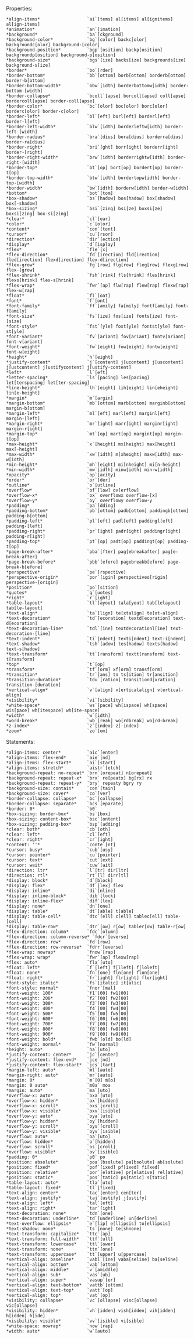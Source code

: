 Properties:

    *align-items*                  `ai`[tems] al[items] al[ignitems] al[ign-items]
    *animation*                    `an`[imation]
    *background*                   `ba`[ckground]
    *background-color*             `bg`[color] backc[olor] backgroundc[olor] background-[color]
    *background-position*          `bgp`[osition] backp[osition] backgroundp[osition] background-p[osition]
    *background-size*              `bgs`[ize] backs[ize] backgrounds[ize] background-s[ize]
    *border*                       `bo`[rder]
    *border-bottom*                `bb`[ottom] borb[ottom] borderb[ottom] border-b[ottom]
    *border-bottom-width*          `bbw`[idth] borderbottomw[idth] border-bottom-[width]
    *border-collapse*              `bcoll`[apse] borcoll[apse] coll[apse] bordercoll[apse] border-coll[apse]
    *border-color*                 `bc`[olor] boc[olor] borc[olor] borderc[olor] border-c[olor]
    *border-left*                  `bl`[eft] borl[eft] borderl[eft] border-l[eft]
    *border-left-width*            `blw`[idth] borderleftw[idth] border-left-[width]
    *border-radius*                `bra`[dius] bora[dius] borderra[dius] border-ra[dius]
    *border-right*                 `bri`[ght] borr[ight] borderr[ight] border-[right]
    *border-right-width*           `brw`[idth] borderrightw[idth] border-right-[width]
    *border-top*                   `bt`[op] bort[op] bordert[op] border-t[op]
    *border-top-width*             `btw`[idth] bordertopw[idth] border-top-[width]
    *border-width*                 `bw`[idth] borderw[idth] border-w[idth]
    *bottom*                       `bot`[tom]
    *box-shadow*                   `bs`[hadow] bos[hadow] box[shadow] box[-shadow]
    *box-sizing*                   `bsi`[zing] bsi[ze] boxsi[ze] boxsi[zing] box-si[zing]
    *clear*                        `cl`[ear]
    *color*                        `c`[olor]
    *content*                      `con`[tent]
    *cursor*                       `cu`[rsor]
    *direction*                    `dir`[ection]
    *display*                      `d`[isplay]
    *flex*                         `fle`[x]
    *flex-direction*               `fd`[irection] fld[irection] fled[irection] flexd[irection] flex-d[irection]
    *flex-grow*                    `fg`[row] flg[row] fleg[row] flexg[row] flex-[grow]
    *flex-shrink*                  `fsh`[rink] fls[hrink] fles[hrink] flexs[hrink] flex-s[hrink]
    *flex-wrap*                    `fwr`[ap] flw[rap] flew[rap] flexw[rap] flex-w[rap]
    *float*                        `fl`[oat]
    *font*                         `f`[ont]
    *font-family*                  `ff`[amily] fa[mily] fontf[amily] font-f[amily]
    *font-size*                    `fs`[ize] fos[ize] fonts[ize] font-[size]
    *font-style*                   `fst`[yle] fost[yle] fontst[yle] font-st[yle]
    *font-variant*                 `fv`[ariant] fov[ariant] fontv[ariant] font-v[ariant]
    *font-weight*                  `fw`[eight] fow[eight] fontw[eight] font-w[eight]
    *height*                       `h`[eight]
    *justify-content*              `j`[content] j[ucontent] j[uscontent] j[ustcontent] j[ustifycontent] j[ustify-content]
    *left*                         `l`[eft]
    *letter-spacing*               `ls`[pacing] les[pacing] let[terspacing] let[ter-spacing]
    *line-height*                  `lh`[eight] lih[eight] lin[eheight] lin[e-height]
    *margin*                       `m`[argin]
    *margin-bottom*                `mb`[ottom] marb[ottom] marginb[ottom] margin-b[ottom]
    *margin-left*                  `ml`[eft] marl[eft] marginl[eft] margin-[left]
    *margin-right*                 `mr`[ight] marr[ight] marginr[ight] margin-r[ight]
    *margin-top*                   `mt`[op] mart[op] margint[op] margin-t[op]
    *max-height*                   `x`[height] mx[height] max[height] max[-height]
    *max-width*                    `xw`[idth] m[xheight] maxw[idth] max-w[idth]
    *min-height*                   `mh`[eight] mi[nheight] mi[n-height]
    *min-width*                    `mw`[idth] minw[idth] min-w[idth]
    *opacity*                      `op`[acity]
    *order*                        `or`[der]
    *outline*                      `o`[utline]
    *overflow*                     `of`[low] ov[erflow]
    *overflow-x*                   `ox` overflowx overflow-[x]
    *overflow-y*                   `oy` overflowy overflow-y
    *padding*                      `pa`[dding]
    *padding-bottom*               `pb`[ottom] padb[ottom] paddingb[ottom] padding-b[ottom]
    *padding-left*                 `pl`[eft] padl[eft] paddingl[eft] padding-[left]
    *padding-right*                `pr`[ight] padr[ight] paddingr[ight] padding-r[ight]
    *padding-top*                  `pt`[op] padt[op] paddingt[op] padding-t[op]
    *page-break-after*             `pba`[fter] pag[ebreakafter] pag[e-break-after]
    *page-break-before*            `pbb`[efore] pagebreakb[efore] page-break-b[efore]
    *perspective*                  `pe`[rspective]
    *perspective-origin*           `por`[igin] perspectiveo[rigin] perspective-[origin]
    *position*                     `po`[sition]
    *quotes*                       `q`[uotes]
    *right*                        `r`[ight]
    *table-layout*                 `tl`[ayout] tala[yout] tab[lelayout] tab[le-layout]
    *text-align*                   `ta`[lign] te[xtalign] te[xt-align]
    *text-decoration*              `td`[ecoration] textd[ecoration] text-d[ecoration]
    *text-decoration-line*         `tdl`[ine] textdecorationl[ine] text-decoration-[line]
    *text-indent*                  `ti`[ndent] texti[ndent] text-i[ndent]
    *text-shadow*                  `tsh`[adow] tes[hadow] texts[hadow] text-s[hadow]
    *text-transform*               `tt`[ransform] textt[ransform] text-t[ransform]
    *top*                          `t`[op]
    *transform*                    `tf`[orm] xf[orm] transf[orm]
    *transition*                   `tr`[ans] tn ts[ition] tr[ansition]
    *transition-duration*          `tdu`[ration] transitiond[uration] transition-[duration]
    *vertical-align*               `v`[align] v[erticalalign] v[ertical-align]
    *visibility*                   `vi`[sibility]
    *white-space*                  `ws`[pace] wh[ispace] wh[space] wis[pace] wh[itespace] wh[ite-space]
    *width*                        `w`[idth]
    *word-break*                   `wb`[reak] wo[rdbreak] wo[rd-break]
    *z-index*                      `z`[index] z[-index]
    *zoom*                         `zo`[om]

Statements:

    *align-items: center*          `aic`[enter]
    *align-items: flex-end*        `aie`[nd]
    *align-items: flex-start*      `ai`[start]
    *align-items: stretch*         `aistr`[etch]
    *background-repeat: no-repeat* `brn`[orepeat] n[orepeat]
    *background-repeat: repeat-x*  `brx` re[peatx] bg[rx] rx
    *background-repeat: repeat-y*  `bry` repeaty bgry ry
    *background-size: contain*     `con`[tain]
    *background-size: cover*       `co`[ver]
    *border-collapse: collapse*    `bc`[collapse]
    *border-collapse: separate*    `bcs`[eparate]
    *border: 0*                    `b0`
    *box-sizing: border-box*       `bs`[box]
    *box-sizing: content-box*      `bsc`[ontent]
    *box-sizing: padding-box*      `bsp`[adding]
    *clear: both*                  `cb`[oth]
    *clear: left*                  `cl`[eft]
    *clear: right*                 `cr`[ight]
    *content: ''*                  `conte`[nt]
    *cursor: busy*                 `cub`[usy]
    *cursor: pointer*              `cu`[pointer]
    *cursor: text*                 `cut`[ext]
    *cursor: wait*                 `cuw`[ait]
    *direction: ltr*               `l`[tr] dir[ltr]
    *direction: rtl*               `rt`[l] dirr[tl]
    *display: block*               `d`[block]
    *display: flex*                `df`[lex] flex
    *display: inline*              `di`[nline]
    *display: inline-block*        `dib`[lock]
    *display: inline-flex*         `dif`[lex]
    *display: none*                `dn`[one]
    *display: table*               `dt`[able] t[able]
    *display: table-cell*          `dtc`[ell] c[ell] tablec[ell] table-[cell]
    *display: table-row*           `dtr`[ow] r[ow] tabler[ow] table-r[ow]
    *flex-direction: column*       `fdc`[olumn]
    *flex-direction: column-reverse* `fdcr`[everse]
    *flex-direction: row*          `fd`[row]
    *flex-direction: row-reverse*  `fdrr`[everse]
    *flex-wrap: nowrap*            `fnow`[rap]
    *flex-wrap: wrap*              `fwr`[ap] flexw[rap]
    *flex: auto*                   `fla`[uto]
    *float: left*                  `f`[left] f[lleft] f[loleft]
    *float: none*                  `fn`[one] fln[one] flon[one]
    *float: right*                 `fr`[ight] flr[ight] flor[ight]
    *font-style: italic*           `fs`[italic] it[alic]
    *font-style: normal*           `fnor`[mal]
    *font-weight: 100*             `f1`[00] fw1[00]
    *font-weight: 200*             `f2`[00] fw2[00]
    *font-weight: 300*             `f3`[00] fw3[00]
    *font-weight: 400*             `f4`[00] fw4[00]
    *font-weight: 500*             `f5`[00] fw5[00]
    *font-weight: 600*             `f6`[00] fw6[00]
    *font-weight: 700*             `f7`[00] fw7[00]
    *font-weight: 800*             `f8`[00] fw8[00]
    *font-weight: 900*             `f9`[00] fw9[00]
    *font-weight: bold*            `fwb`[old] bo[ld]
    *font-weight: normal*          `fw`[normal]
    *height: auto*                 `ha`[uto]
    *justify-content: center*      `jc`[center]
    *justify-content: flex-end*    `jce`[nd]
    *justify-content: flex-start*  `jcs`[tart]
    *margin-left: auto*            `ml`[auto]
    *margin-right: auto*           `mr`[auto]
    *margin: 0*                    `m`[0] m[o]
    *margin: 0 auto*               `m0a` moa
    *margin: auto*                 `ma`[uto]
    *overflow-x: auto*             `oxa`[uto]
    *overflow-x: hidden*           `ox`[hidden]
    *overflow-x: scroll*           `oxs`[croll]
    *overflow-x: visible*          `oxv`[isible]
    *overflow-y: auto*             `oya`[uto]
    *overflow-y: hidden*           `oy`[hidden]
    *overflow-y: scroll*           `oys`[croll]
    *overflow-y: visible*          `oyv`[isible]
    *overflow: auto*               `oa`[uto]
    *overflow: hidden*             `o`[hidden]
    *overflow: scroll*             `os`[croll]
    *overflow: visible*            `ov`[isible]
    *padding: 0*                   `p0` po
    *position: absolute*           `poa`[bsolute] pa[bsolute] ab[solute]
    *position: fixed*              `pof`[ixed] pf[ixed] fi[xed]
    *position: relative*           `por`[elative] pr[elative] rel[ative]
    *position: static*             `pos`[tatic] ps[tatic] s[tatic]
    *table-layout: auto*           `tla`[uto]
    *table-layout: fixed*          `tl`[fixed]
    *text-align: center*           `tac`[enter] cen[ter]
    *text-align: justify*          `taj`[ustify] j[ustify]
    *text-align: left*             `tal`[eft]
    *text-align: right*            `tar`[ight]
    *text-decoration: none*        `tdn`[one]
    *text-decoration: underline*   `td`[underline] un[derline]
    *text-overflow: ellipsis*      `e`[lip] e[llipsis] to[ellipsis]
    *text-shadow: none*            `ts`[none] te[shnone]
    *text-transform: capitalize*   `ttc`[ap]
    *text-transform: full-width*   `ttf`[ull]
    *text-transform: lowercase*    `ttl`[ower]
    *text-transform: none*         `ttn`[one]
    *text-transform: uppercase*    `tt`[upper] u[ppercase]
    *vertical-align: baseline*     `vabl`[ine] vaba[seline] ba[seline]
    *vertical-align: bottom*       `vab`[ottom]
    *vertical-align: middle*       `v`[amiddle]
    *vertical-align: sub*          `vas`[ub]
    *vertical-align: super*        `vasup`[er]
    *vertical-align: text-bottom*  `vattb`[ottom]
    *vertical-align: text-top*     `vatt`[op]
    *vertical-align: top*          `vat`[op]
    *visibility: collapse*         `vc`[ollapse] visc[ollapse] vic[ollapse]
    *visibility: hidden*           `vh`[idden] vish[idden] vih[idden] h[idden] h[ide]
    *visibility: visible*          `vv`[isible] vi[sible]
    *white-space: nowrap*          `now`[rap]
    *width: auto*                  `w`[auto]

